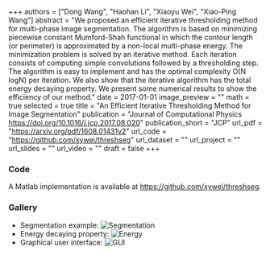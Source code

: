 +++
authors = ["Dong Wang", "Haohan Li", "Xiaoyu Wei", "Xiao-Ping Wang"]
abstract = "We proposed an efficient iterative thresholding method for multi-phase image segmentation. The algorithm is based on minimizing piecewise constant Mumford-Shah functional in which the contour length (or perimeter) is approximated by a non-local multi-phase energy. The minimization problem is solved by an iterative method. Each iteration consists of computing simple convolutions followed by a thresholding step. The algorithm is easy to implement and has the optimal complexity O(N logN) per iteration. We also show that the iterative algorithm has the total energy decaying property. We present some numerical results to show the efficiency of our method."
date = 2017-01-01
image_preview = ""
math = true
selected = true
title = "An Efficient Iterative Thresholding Method for Image Segmentation"
publication = "Journal of Computational Physics https://doi.org/10.1016/j.jcp.2017.08.020"
publication_short = "JCP"
url_pdf = "https://arxiv.org/pdf/1608.01431v2"
url_code = "https://github.com/xywei/threshseg"
url_dataset = ""
url_project = ""
url_slides = ""
url_video = ""
draft = false
+++

### Code 

A Matlab implementation is available at 
https://github.com/xywei/threshseg.

### Gallery

- Segmentation example: ![Segmentation](Flowers.png)
- Energy decaying property: ![Energy](Energy.png)
- Graphical user interface: ![GUI](GUI.png)

